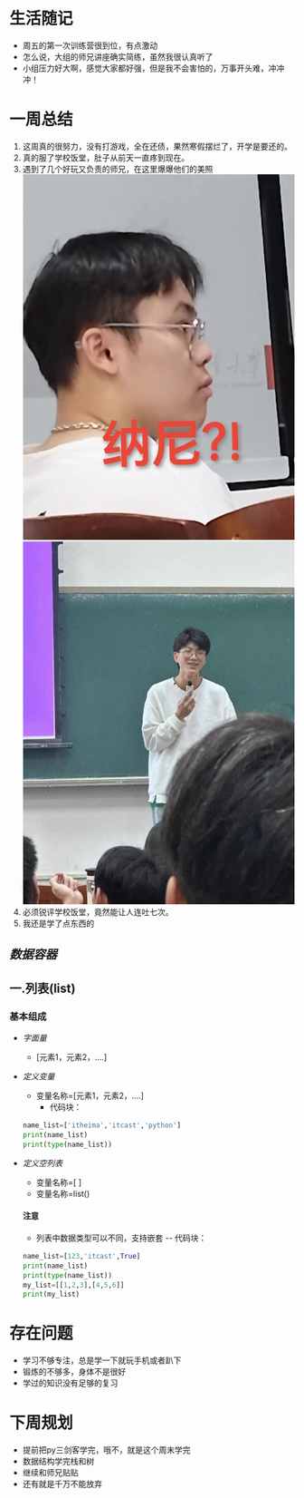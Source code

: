 # 生活随记
  - 周五的第一次训练营很到位，有点激动
  - 怎么说，大组的师兄讲座确实简练，虽然我很认真听了
  - 小组压力好大啊，感觉大家都好强，但是我不会害怕的，万事开头难，冲冲冲！
# 一周总结
  1. 这周真的很努力，没有打游戏，全在还债，果然寒假摆烂了，开学是要还的。
  2. 真的服了学校饭堂，肚子从前天一直疼到现在。
  3. 遇到了几个好玩又负责的师兄，在这里爆爆他们的美照 
   ![alt text](微信图片_20240316005047.jpg)![alt text](微信图片_20240316005116.jpg)
  4. 必须锐评学校饭堂，竟然能让人连吐七次。
  5. 我还是学了点东西的  
   ## *数据容器*
  ## 一.列表(list)
  ### 基本组成
 - *字面量* 
   - [元素1，元素2，....]  
  
 - *定义变量*
    - 变量名称=[元素1，元素2，....]  
      - 代码块：
     
     ```python
    name_list=['itheima','itcast','python']
    print(name_list)
    print(type(name_list))

 - *定义空列表*
    - 变量名称=[ ]
    - 变量名称=list()
    
    #### 注意
    - 列表中数据类型可以不同，支持嵌套
      -- 代码块：
     
     ```python
    name_list=[123,'itcast',True]
    print(name_list)
    print(type(name_list))
    my_list=[[1,2,3],[4,5,6]]
    print(my_list)   

# 存在问题
- 学习不够专注，总是学一下就玩手机或者趴下
- 锻炼的不够多，身体不是很好
- 学过的知识没有足够的复习
# 下周规划
 - 提前把py三剑客学完，哦不，就是这个周末学完
 - 数据结构学完栈和树
 - 继续和师兄贴贴
 - 还有就是千万不能放弃